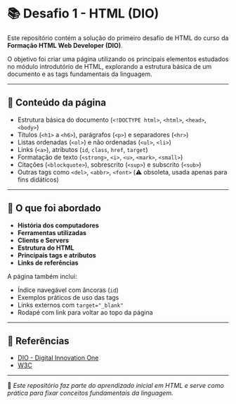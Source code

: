 # 📚 Desafio 1 - HTML (DIO)

Este repositório contém a solução do primeiro desafio de HTML do curso da **Formação HTML Web Developer (DIO)**.  

O objetivo foi criar uma página utilizando os principais elementos estudados no módulo introdutório de HTML, explorando a estrutura básica de um documento e as tags fundamentais da linguagem.

---

## 🚀 Conteúdo da página

- Estrutura básica do documento (`<!DOCTYPE html>`, `<html>`, `<head>`, `<body>`)  
- Títulos (`<h1>` a `<h6>`), parágrafos (`<p>`) e separadores (`<hr>`)  
- Listas ordenadas (`<ol>`) e não ordenadas (`<ul>`, `<li>`)  
- Links (`<a>`), atributos (`id`, `class`, `href`, `target`)  
- Formatação de texto (`<strong>`, `<i>`, `<u>`, `<mark>`, `<small>`)  
- Citações (`<blockquote>`), sobrescrito (`<sup>`) e subscrito (`<sub>`)  
- Outras tags como `<del>`, `<abbr>`, `<font>` (⚠️ obsoleta, usada apenas para fins didáticos)  

---

## 📝 O que foi abordado

- **História dos computadores**  
- **Ferramentas utilizadas**  
- **Clients e Servers**  
- **Estrutura do HTML**  
- **Principais tags e atributos**  
- **Links de referências**  

A página também inclui:  
- Índice navegável com âncoras (`id`)  
- Exemplos práticos de uso das tags  
- Links externos com `target="_blank"`  
- Rodapé com link para voltar ao topo da página  

---

## 🔗 Referências

- [DIO - Digital Innovation One](https://www.dio.me)  
- [W3C](https://www.w3.org)  

---

📌 *Este repositório faz parte do aprendizado inicial em HTML e serve como prática para fixar conceitos fundamentais da linguagem.*
